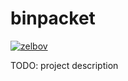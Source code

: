 # binpacket

[![zelbov](https://circleci.com/gh/zelbov/binpacket.svg?style=svg)](https://circleci.com/gh/zelbov/binpacket)

TODO: project description
